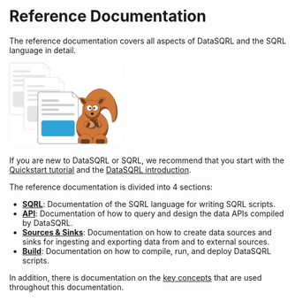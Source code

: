 
# Reference Documentation

The reference documentation covers all aspects of DataSQRL and the SQRL language in detail.

<img src="/img/generic/undraw_documentation.svg" alt="Nut Shop Tutorial >" width="40%"/>

If you are new to DataSQRL or SQRL, we recommend that you start with the [Quickstart tutorial](../getting-started/quickstart) and the [DataSQRL introduction](../getting-started/intro/overview).

The reference documentation is divided into 4 sections:

* [**SQRL**](sqrl/overview): Documentation of the SQRL language for writing SQRL scripts.
* [**API**](api/overview): Documentation of how to query and design the data APIs compiled by DataSQRL.
* [**Sources & Sinks**](sources/overview): Documentation on how to create data sources and sinks for ingesting and exporting data from and to external sources.
* [**Build**](operations/build): Documentation on how to compile, run, and deploy DataSQRL scripts.

In addition, there is documentation on the [key concepts](/docs/category/key-concepts) that are used throughout this documentation.


